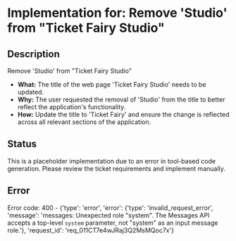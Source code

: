 # Implementation for: Remove 'Studio' from "Ticket Fairy Studio"

## Description
Remove 'Studio' from "Ticket Fairy Studio" 

- **What:** The title of the web page 'Ticket Fairy Studio' needs to be updated.
- **Why:** The user requested the removal of 'Studio' from the title to better reflect the application's functionality.
- **How:** Update the title to 'Ticket Fairy' and ensure the change is reflected across all relevant sections of the application.

## Status
This is a placeholder implementation due to an error in tool-based code generation.
Please review the ticket requirements and implement manually.

## Error
Error code: 400 - {'type': 'error', 'error': {'type': 'invalid_request_error', 'message': 'messages: Unexpected role "system". The Messages API accepts a top-level `system` parameter, not "system" as an input message role.'}, 'request_id': 'req_011CT7e4wJRaj3Q2MsMQoc7x'}

